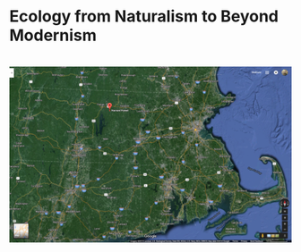 # Ecology from Naturalism to Beyond Modernism

# 

<img src="images/hf1.png" alt="harvard forest" style="width: 800px;"/>


<!-- * Me -->
<!-- ** Ecologist: Studying how species interactions shape ecosystems -->
<!-- ** Trees (Cottonwoods), Ants and Pitcher Plants -->
<!-- ** California: Oaks, Redwoods and Dunes -->
<!-- ** Arizona: Creosote and Pine -->
<!-- ** Mass: Harvard Forest -->

<!-- - Define ecology -->
<!-- + plant range map -->

<!-- ### Naturalism and Life Zones -->

<!-- - Henry David Thoureau -->
<!-- - C. Hart Merriem -->
<!-- - Ecological Society of America Founded 1915 -->
<!-- - Aldo Leopold -->

<!-- ### Community Concept: Autecology and Synecology -->

<!-- - Autecology and Synecology -->
<!-- - Scales of ecological investigation -->
<!-- - Cowles -->
<!-- - Clements and Gleason -->
<!-- - The Dust-Bowl -->
<!-- - WWII, The Green Revolution (= Agricultural Concentration) -->
<!-- - Post-agrarian old fields (Earl Core)  -->
<!-- - The New Deal and the CCC and The Nature Conservancy -->

<!-- ### Food Webs and the Ecosystem Concept -->
<!-- - The Atomic Age and Cold War Ecology = Radio Isotopes and Ecosystem Ecology -->
<!-- + Hutchinson -->
<!-- + HT Odum -->
<!-- - Island Biogeography: MacArthur, Wilson and Simberloff -->

<!-- ### Diversity, Stability and Interactions -->

<!-- - Silent Spring, Rachel Carson -->
<!-- - Endangered Species Act, Clean Air and Water Acts and the EPA -->
<!-- - Invasive species and Ecosystem Meltdown -->
<!-- - Keystone species, Ecosystem Engineers and Foundation Species -->
<!-- + Robert Paine: Keystones and Disturbance -->
<!-- + Paul Dayton and Aaron Ellison -->
<!-- - Post-cold War: Microbes = Mycorrhizal Fungi and Foliar Endophytes -->

<!-- ### Spatial-Landscape Ecology -->

<!-- - Roots in Biogeography -->
<!-- - Landscape Connectivity: Beier and Foreman -->
<!-- - Foreman: Landscape Ecology and Road Ecology -->
<!-- + Pine Barrens: Ecosystem and Landscape -->
<!-- - GIS and Species Distribution Modeling -->

<!-- ### Modern Challenges -->

<!-- - Climate Change = Sea level rise -->
<!-- + http://sealevel.climatecentral.org/ -->
<!-- + Planting for the future? (Tom Whitham and Ruth Shaw) -->
<!-- - Urban and Agro-Ecology -->
<!-- + Ecological Urbanism and Brown Fields -->
<!-- + Biological Scaling (Brown and West) -->

<!-- ### Perceptions: Human-Nature and Art -->

<!-- - Network ecology = Seeing the whole and the parts -->
<!-- - Modernism: rejecting natural humanity -->
<!-- - How do we perceive nature? -->
<!-- - Ecologists have excluded humans because humans do some crazy things. -->
<!-- - This dichotomy has lead to a challenge in ecology where ecology sets humans apart -->

<!-- - Quiz: What do you think? -->
<!-- - Two examples: Romantic vs Modern -->

<!-- ### Q&A: Approaching complex issues of culture, design and ecology -->
